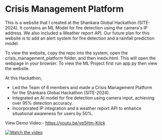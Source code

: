 # Crisis Management Platform
 This is a website that I created at the Shankara Global Hackathon (SITE-2024). It contains an ML Model for fire detection using the camera's IP address. We also included a Weather report API. Our future plan for this website is to add an alert system for fire detection and a rainfall prediction model.


To view the website, copy the repo into the system, open the crisis_management_platform folder, and then inedx.html. This will open the webpage in your browser.
To view the ML Project first run app.py then view the website.

At this Hackathon,

- Led the Team of 6 members and made a Crisis Management Platform for the Shankara Global Hackathon (SITE-2024).
- Integrated an AI model for fire detection using camera input, achieving over 95% detection accuracy.
- Incorporated IP integration and a weather report API to enhance situational awareness for users by 50%.

View Demo Video:- <https://youtu.be/yp5Hm-Kilck>

[![Watch the video](https://img.youtube.com/vi/yp5Hm-Kilck/hqdefault.jpg)](https://www.youtube.com/embed/yp5Hm-Kilck)
